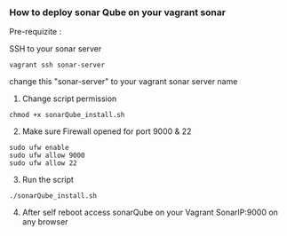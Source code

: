 ### How to deploy sonar Qube on your vagrant sonar 

Pre-requizite : 

SSH to your sonar server

```
vagrant ssh sonar-server

```
change this "sonar-server" to your vagrant sonar server name 

1. Change script permission 

```
chmod +x sonarQube_install.sh

```

2. Make sure Firewall opened for port 9000 & 22

```
sudo ufw enable
sudo ufw allow 9000
sudo ufw allow 22

```
3. Run the script

```
./sonarQube_install.sh

```

4. After self reboot access sonarQube on your Vagrant SonarIP:9000 on any browser